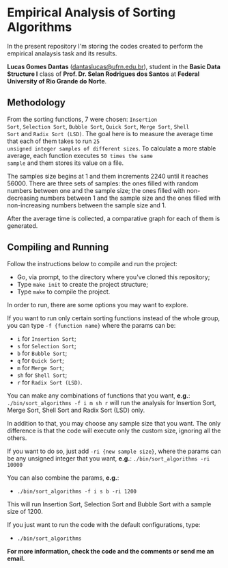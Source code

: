 # Empirical Analysis of Sorting Algorithms

In the present repository I'm storing the codes created to perform the empirical analaysis task and its results.

<b>Lucas Gomes Dantas</b> (<dantaslucas@ufrn.edu.br>), student in the <b>Basic Data Structure I</b> class of <b>Prof. Dr. Selan Rodrigues dos Santos</b> at <b>Federal University of Rio Grande do Norte</b>.

## Methodology

From the sorting functions, 7 were chosen: <code>Insertion Sort</code>, <code>Selection Sort</code>, <code>Bubble Sort</code>, <code>Quick Sort</code>, <code>Merge Sort</code>, <code>Shell Sort</code> and <code>Radix Sort (LSD)</code>. The goal here is to measure the average time that each of them takes to run <code>25 unsigned integer samples of different sizes</code>. To calculate a more stable average, each function executes <code>50 times the same sample</code> and them stores its value on a file.

The samples size begins at 1 and them increments 2240 until it reaches 56000. There are three sets of samples: the ones filled with random numbers between one and the sample size; the ones filled with non-decreasing numbers between 1 and the sample size and the ones filled with non-increasing numbers between the sample size and 1.

After the average time is collected, a comparative graph for each of them is generated.

## Compiling and Running

Follow the instructions below to compile and run the project:

* Go, via prompt, to the directory where you've cloned this repository;
* Type <code>make init</code> to create the project structure;
* Type <code>make</code> to compile the project.

In order to run, there are some options you may want to explore.

If you want to run only certain sorting functions instead of the whole group, you can type <code>-f {function name}</code> where the params can be:

* <code>i</code> for <code>Insertion Sort</code>;
* <code>s</code> for <code>Selection Sort</code>;
* <code>b</code> for <code>Bubble Sort</code>;
* <code>q</code> for <code>Quick Sort</code>;
* <code>m</code> for <code>Merge Sort</code>;
* <code>sh</code> for <code>Shell Sort</code>;
* <code>r</code> for <code>Radix Sort (LSD)</code>.

You can make any combinations of functions that you want, <b>e.g.</b>: <code>./bin/sort_algorithms -f i m sh r</code> will run the analysis for Insertion Sort, Merge Sort, Shell Sort and Radix Sort (LSD) only.

In addition to that, you may choose any sample size that you want. The only difference is that the code will execute only the custom size, ignoring all the others.

If you want to do so, just add <code>-ri {new sample size}</code>, where the params can be any unsigned integer that you want, <b>e.g.</b>: <code>./bin/sort_algorithms -ri 10000</code>

You can also combine the params, <b>e.g.</b>:

* <code>./bin/sort_algorithms -f i s b -ri 1200</code>

This will run Insertion Sort, Selection Sort and Bubble Sort with a sample size of 1200.

If you just want to run the code with the default configurations, type:

* <code>./bin/sort_algorithms</code>

<b>For more information, check the code and the comments or send me an email.</b>

